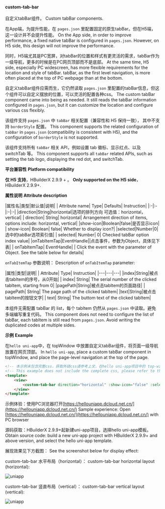 #### custom-tab-bar

自定义tabBar组件。
Custom tabBar components.

在App端，为提升性能，在 `pages.json` 里配置固定的原生tabBar。但在H5端，这一设计并不会提升性能。
On the App side, in order to improve performance, a fixed native tabBar is configured in `pages.json`. However, on H5 side, this design will not improve the performance.

同时，H5端尤其是PC宽屏，对tabBar的位置和样式有更灵活的需求，tabBar作为一级导航，更多的时候是在PC网页顶部而不是底部。
At the same time, H5 side, especially PC widescreen, has more flexible requirements for the location and style of tabBar. tabBar, as the first level navigation, is more often placed at the top of PC webpage than at the bottom.

自定义tabBar组件应需而生，它仍然读取 `pages.json` 里配置的tabBar信息，但这个组件可以自定义摆放的位置，可以灵活的配置各种css。
The custom tabBar component came into being as needed. It still reads the tabBar information configured in `pages.json`, but it can customize the location and configure various css flexibly.

该组件支持 ``pages.json`` 中 ``tabBar`` 相关配置（兼容性和 H5 保持一致）， 其中不支持 ``borderStyle`` 配置。
This component supports the related configuration of `tabBar` in `pages.json` (compatibility is consistent with H5), and the configuration of `borderStyle` is not supported.

该组件支持所有 ``tabBar`` 相关 API，例如设置 tab 徽标、显示红点、以及 switchTab 等。
This component supports all `tabBar` related APIs, such as setting the tab logo, displaying the red dot, and switchTab.

**平台兼容性**
**Platform compatibility**

__仅 H5 支持__，HBuilderX 2.9.9 + 。
__Only supported on the H5 side__，HBuilderX 2.9.9+.

**属性说明**
**Attribute description**

|属性名|类型|默认值|说明|
| Attribute name| Type| Defaults| Instruction|
|:-|:-|:-|:-|
|direction|String|horizontal|选项的排列方向 可选值：horizontal，vertical|
| direction| String| horizontal| Arrangement direction of items, options include: horizontal, vertical|
|show-icon|Boolean|false|是否显示icon|
| show-icon| Boolean| false| Whether to display icon?|
|selected|Number|0|选中的tabBar选项索引值|
| selected| Number| 0| Checked tabBar option index value|
|onTabItemTap|EventHandle||点击事件，参数为Object，具体见下表|
| onTabItemTap| EventHandle| | Click the event with the parameter of Object. See the table below for details|

``onTabItemTap`` 参数说明：
Description of `onTabItemTap` parameter:

|属性|类型|说明|
| Attribute| Type| Instruction|
|---|---|---|
|index|String|被点击tabItem的序号，从0开始|
| index| String| The serial number of the clicked tabItem, starting from 0|
|pagePath|String|被点击tabItem的页面路径|
| pagePath| String| The page path of the clicked tabItem|
|text|String|被点击tabItem的按钮文字|
| text| String| The buttom text of the clicked tabItem|

本组件无需配置 tabBar 的 list，每个 tabItem 仍然从 `pages.json` 中读取。避免多端编写重复代码。
This component does not need to configure the list of tabBar, each tabItem is still read from `pages.json`. Avoid writing the duplicated codes at multiple sides.

**示例**
**Example**

在`hello uni-app`中，在 topWindow 中放置自定义tabBar组件，将页面一级导航放置在网页顶部。
In `hello uni-app`, place a custom tabBar component in topWindow, and place the page-level navigation at the top of the page.

```html
<!-- 本示例未包含完整css，获取外链css请参考上文，在hello uni-app项目中的 top-window 查看 -->
<!-- This example does not include the complete css, please refer to the above to obtain the external css. View it in the top-window of hello uni-app project -->
<template>
    <view>
        <custom-tab-bar direction="horizontal" :show-icon="false" :selected="selected" @onTabItemTap="onTabItemTap" />
    </view>
</template>
```

示例体验：使用PC浏览器打开[https://hellouniapp.dcloud.net.cn/](https://hellouniapp.dcloud.net.cn/)
Sample experience: Open [https://hellouniapp.dcloud.net.cn/](https://hellouniapp.dcloud.net.cn/) with PC browser

源码获取：HBuilderX 2.9.9+起新建uni-app项目，选择hello uni-app模板。
Obtain source code: build a new uni-app project with HBuilderX 2.9.9+ and above version, and select the hello uni-app template.

展现效果见下方截图：
See the screenshot below for display effect:

custom-tab-bar 水平布局（horizontal）：
custom-tab-bar horizontal layout (horizontal):

![uniapp](https://bjetxgzv.cdn.bspapp.com/VKCEYUGU-dc-site/5dc930c0-2580-11eb-8a36-ebb87efcf8c0.png)

custom-tab-bar 竖直布局（vertical）：
custom-tab-bar vertical layout (vertical):

![uniapp](https://bjetxgzv.cdn.bspapp.com/VKCEYUGU-dc-site/b3b68450-2595-11eb-880a-0db19f4f74bb.png)
